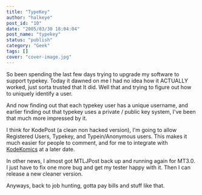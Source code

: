 ```yaml
---
title: "TypeKey"
author: "halkeye"
post_id: "10"
date: "2005/03/30 18:04:04"
post_name: "typekey"
status: "publish"
category: "Geek"
tags: []
cover: "cover-image.jpg"
---
```


So been spending the last few days trying to upgrade my software to support typekey. Today it dawned on me I had no idea how it ACTUALLY worked, just sorta trusted that It did. Well that and trying to figure out how to uniquely identify a user.

And now finding out that each typekey user has a unique username, and earlier finding out that typekey uses a private / public key system, I've been that much more impressed by it.

I think for KodePost (a clean non hacked version), I'm going to allow Registered Users, Typekey, and Typein/Anonymous users. This makes it much easier for people to comment, and for me to integrate with [KodeKomics](https://www.kodekomics.com) at a later date.

In other news, I almost got MTLJPost back up and running again for MT3.0. I just have to fix one more bug and get my tester happy with it. Then I can release a new cleaner version.

Anyways, back to job hunting, gotta pay bills and stuff like that.